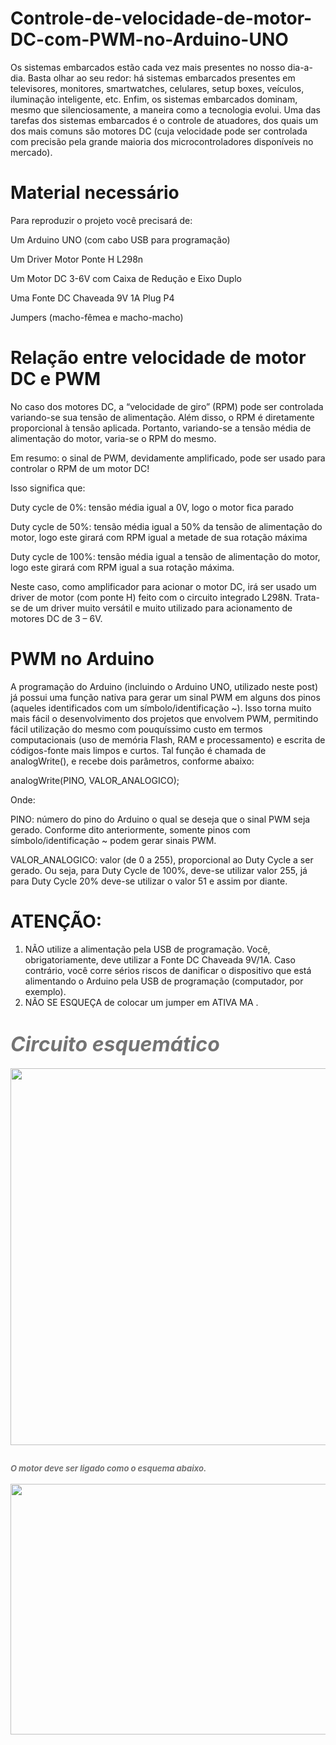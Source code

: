 # Controle-de-velocidade-de-motor-DC-com-PWM-no-Arduino-UNO
Os sistemas embarcados estão cada vez mais presentes no nosso dia-a-dia. Basta olhar ao seu redor: há sistemas embarcados presentes em televisores, monitores, smartwatches, celulares, setup boxes, veículos, iluminação inteligente, etc. Enfim, os sistemas embarcados dominam, mesmo que silenciosamente, a maneira como a tecnologia evolui. Uma das tarefas dos sistemas embarcados é o controle de atuadores, dos quais um dos mais comuns são motores DC (cuja velocidade pode ser controlada com precisão pela grande maioria dos microcontroladores disponíveis no mercado).

# Material necessário

Para reproduzir o projeto você precisará de:

Um Arduino UNO (com cabo USB para programação)

Um Driver Motor Ponte H L298n

Um Motor DC 3-6V com Caixa de Redução e Eixo Duplo

Uma Fonte DC Chaveada 9V 1A Plug P4

Jumpers (macho-fêmea e macho-macho)

# Relação entre velocidade de motor DC e PWM
No caso dos motores DC, a “velocidade de giro” (RPM) pode ser controlada variando-se sua tensão de alimentação. Além disso, o RPM é diretamente proporcional à tensão aplicada. Portanto, variando-se a tensão média de alimentação do motor, varia-se o RPM do mesmo.

Em resumo: o sinal de PWM, devidamente amplificado, pode ser usado para controlar o RPM de um motor DC!

Isso significa que:

Duty cycle de 0%: tensão média igual a 0V, logo o motor fica parado

Duty cycle de 50%: tensão média igual a 50% da tensão de alimentação do motor, logo este girará com RPM igual a metade de sua rotação máxima

Duty cycle de 100%: tensão média igual a tensão de alimentação do motor, logo este girará com RPM igual a sua rotação máxima.

Neste caso, como amplificador para acionar o motor DC, irá ser usado um driver de motor (com ponte H) feito com o circuito integrado L298N. Trata-se de um driver muito versátil e muito utilizado para acionamento de motores DC de 3 – 6V.

# PWM no Arduino
A programação do Arduino (incluindo o Arduino UNO, utilizado neste post) já possui uma função nativa para gerar um sinal PWM em alguns dos pinos (aqueles identificados com um símbolo/identificação ~). Isso torna muito mais fácil o desenvolvimento dos projetos que envolvem PWM, permitindo fácil utilização do mesmo com pouquíssimo custo em termos computacionais (uso de memória Flash, RAM e processamento) e escrita de códigos-fonte mais limpos e curtos. Tal função é chamada de analogWrite(), e recebe dois parâmetros, conforme abaixo:

analogWrite(PINO, VALOR_ANALOGICO);

Onde:

PINO: número do pino do Arduino o qual se deseja que o sinal PWM seja gerado.
Conforme dito anteriormente, somente pinos com símbolo/identificação ~ podem gerar sinais PWM.

VALOR_ANALOGICO: valor (de 0 a 255), proporcional ao Duty Cycle a ser gerado.
Ou seja, para Duty Cycle de 100%, deve-se utilizar valor 255, já para Duty Cycle 20% deve-se utilizar o valor 51 e assim por diante.

# ATENÇÃO:

1) NÃO utilize a alimentação pela USB de programação. Você, obrigatoriamente, deve utilizar a Fonte DC Chaveada 9V/1A. Caso contrário, você corre sérios riscos de danificar o dispositivo que está alimentando o Arduino pela USB de programação (computador, por exemplo).
2) NÃO SE ESQUEÇA de colocar um jumper em ATIVA MA .

<h1 class="western"><span style="font-size: xx-large;"><em><span style="color: #747474;"><strong>Circuito esquem&aacute;tico</strong></span></em></span></h1>
<p><img src="file:///C:/Users/Aluno/AppData/Local/Temp/lu61004859jx.tmp/lu61004859ka_tmp_aba501163294a4af.jpg" width="602" height="603" name="image2.jpg" align="bottom" border="0" /></p>
<h2><span style="font-size: small;"><em><span style="color: #747474;">O motor deve ser ligado como o esquema abaixo.</span></em></span></h2>
<p><img src="file:///C:/Users/Aluno/AppData/Local/Temp/lu61004859jx.tmp/lu61004859ka_tmp_3656475efd271806.jpg" width="602" height="401" name="image1.jpg" align="bottom" border="0" /></p>
<p>&nbsp;</p>


